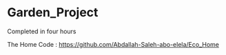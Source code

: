 # Garden_Project

Completed in four hours


The Home Code : https://github.com/Abdallah-Saleh-abo-elela/Eco_Home
